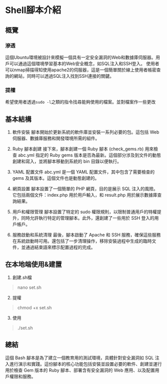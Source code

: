 # Shell腳本介紹

## 概覽
### 滲透
這個Ubuntu環境被設計來模擬一個具有一定安全漏洞的Web和數據庫伺服器。用戶可以通過這個環境學習基本的Web安全概念，如SQL注入和SSH登入。
使用者可以nmap掃描得知使用apache2的伺服器，這是一個簡單關於線上使用者帳密查詢的網站，同時可以透過SQL注入找到SSH連接的關鍵。

### 提權
希望使用者透過`sudo -l`之類的指令找尋能夠使用的檔案。並對檔案作一些更改

## 基本結構
1. 軟件安裝
腳本開始於更新系統的軟件庫並安裝一系列必要的包。這包括 Web 伺服器、數據庫服務和開發環境所需的組件。

2. Ruby 腳本創建
接下來，腳本創建一個 Ruby 腳本 (check_gems.rb) 用來檢查 abc.yml 指定的 Ruby gems 版本是否為最新。這個部分涉及到文件的動態創建和寫入，並將腳本移動到系統的 bin 目錄以便執行。

3. YAML 配置文件
abc.yml 是一個 YAML 配置文件，其中包含了需要檢查的 gems 及其版本。這個文件也是動態創建的。

4. 網頁設置
腳本設置了一個簡單的 PHP 網頁，目的是展示 SQL 注入的風險。它包括兩個文件：index.php 用於用戶輸入，和 result.php 用於展示數據庫查詢結果。

5. 用戶和權限管理
腳本設置了特定的 sudo 權限規則，以限制普通用戶的特權提升，同時允許執行特定的管理腳本。此外，還創建了一些用於 SSH 登入的用戶帳戶。

6. 服務啟動和系統清理
最後，腳本啟動了 Apache 和 SSH 服務，確保這些服務在系統啟動時可用。還包括了一步清理操作，移除安裝過程中生成的臨時文件，並通過結束語來標示配置過程的完成。


## 在本地端使用&建置
1. 創建.sh檔
> nano set.sh

2. 提權
 > chmod +x set.sh

3. 使用
 > ./set.sh

## 總結
這個 Bash 腳本是為了建立一個教育用的測試環境，具體針對安全漏洞如 SQL 注入進行演示和實踐。這份腳本的核心功能包括安裝並設置必要的軟件、創建並運行用於檢查 Gem 版本的 Ruby 腳本、部署含有安全漏洞的 Web 應用、以及配置用戶權限和服務。

